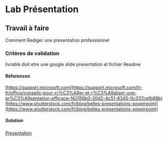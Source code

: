 # Lab Présentation
## Travail à faire
Comment Rediger une presentation professionnel

### Critères de validation
livrable doit etre une  google slide presentation et fichier Readme

#### Réferences

[https://support.microsoft.com](https://support.microsoft.com/fr-fr/office/conseils-pour-cr%C3%A9er-et-r%C3%A9aliser-une-pr%C3%A9sentation-efficace-f43156b0-20d2-4c51-8345-0c337cefb88b)
[https://www.shutterstock.com/fr/blog/belles-presentations-powerpoint](https://www.shutterstock.com/fr/blog/belles-presentations-powerpoint)

##### Solution
[Presentation](https://docs.google.com/presentation/d/12PVcKAlKzetvfeyORqvq0VavdLDv9TcTJ4qQeSeIgoE/edit?usp=sharing)

